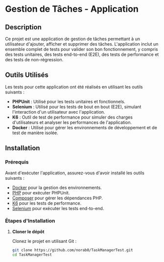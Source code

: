 # Gestion de Tâches - Application

## Description

Ce projet est une application de gestion de tâches permettant à un utilisateur d'ajouter, afficher et supprimer des tâches. L'application inclut un ensemble complet de tests pour valider son bon fonctionnement, y compris des tests unitaires, des tests end-to-end (E2E), des tests de performance et des tests de non-régression.

## Outils Utilisés

Les tests pour cette application ont été réalisés en utilisant les outils suivants :

- **PHPUnit** : Utilisé pour les tests unitaires et fonctionnels.
- **Selenium** : Utilisé pour les tests de bout en bout (E2E), simulant l'interaction d'un utilisateur avec l'application.
- **K6** : Outil de test de performance pour simuler des charges d'utilisateurs et analyser les performances de l'application.
- **Docker** : Utilisé pour gérer les environnements de développement et de test de manière isolée.

## Installation

### Prérequis

Avant d'exécuter l'application, assurez-vous d'avoir installé les outils suivants :

- [Docker](https://www.docker.com/) pour la gestion des environnements.
- [PHP](https://www.php.net/) pour exécuter PHPUnit.
- [Composer](https://getcomposer.org/) pour gérer les dépendances PHP.
- [K6](https://k6.io/) pour les tests de performance.
- [Selenium](https://www.selenium.dev/) pour exécuter les tests end-to-end.

### Étapes d'Installation

1. **Cloner le dépôt**

   Clonez le projet en utilisant Git :

   ```bash
   git clone https://github.com/norab0/TaskManagerTest.git
   cd TaskManagerTest
